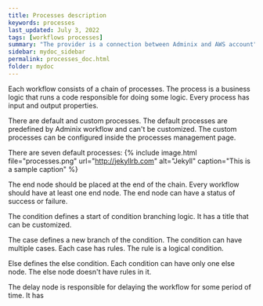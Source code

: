 ```yaml
---
title: Processes description
keywords: processes
last_updated: July 3, 2022
tags: [workflows processes]
summary: "The provider is a connection between Adminix and AWS account"
sidebar: mydoc_sidebar
permalink: processes_doc.html
folder: mydoc
---
```


Each workflow consists of a chain of processes. The process is a business logic that runs a code responsible for doing some logic. Every process has input and output properties.

There are default and custom processes. The default processes are predefined by Adminix workflow and can't be customized. The custom processes can be configured inside the processes management page.

There are seven default processes:
{% include image.html file="processes.png" url="http://jekyllrb.com" alt="Jekyll" caption="This is a sample caption" %}

The end node should be placed at the end of the chain. Every workflow should have at least one end node. The end node can have a status of success or failure.

The condition defines a start of condition branching logic. It has a title that can be customized.

The case defines a new branch of the condition. The condition can have multiple cases. Each case has rules. The rule is a logical condition.

Else defines the else condition. Each condition can have only one else node. The else node doesn't have rules in it.

The delay node is responsible for delaying the workflow for some period of time. It has
